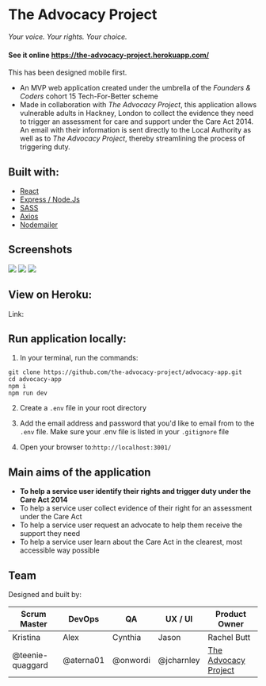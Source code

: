 # The Advocacy Project

_Your voice. Your rights. Your choice._

#### See it online https://the-advocacy-project.herokuapp.com/
This has been designed mobile first.


- An MVP web application created under the umbrella of the *Founders & Coders* cohort 15 Tech-For-Better scheme 
- Made in collaboration with *The Advocacy Project*, this application allows vulnerable adults in Hackney, London to collect the evidence they need to trigger an assessment for care and support under the Care Act 2014. An email with their information is sent directly to the Local Authority as well as to *The Advocacy Project*, thereby streamlining the process of triggering duty.

## Built with:
- [React](https://reactjs.org/) 
- [Express / Node.Js](https://https://expressjs.com/)
- [SASS](https://sass-lang.com)
- [Axios](https://www.npmjs.com/package/axios)
- [Nodemailer](https://www.npmjs.com/package/nodemailer)

## Screenshots
![](https://i.imgur.com/Nd56SBM.png)
![](https://i.imgur.com/PTj11l6.png)
![](https://i.imgur.com/WVONRLs.png)


## View on Heroku:

Link: 


## Run application locally:

1. In your terminal, run the commands:

``` 
git clone https://github.com/the-advocacy-project/advocacy-app.git
cd advocacy-app
npm i
npm run dev

```
2. Create a ```.env``` file in your root directory


3. Add the email address and password that you'd like to email from to the ```.env``` file. Make sure your .env file is listed in your ```.gitignore``` file 


4. Open your browser to:```http://localhost:3001/```


## Main aims of the application

- **To help a service user identify their rights and trigger duty under the Care Act 2014**
- To help a service user collect evidence of their right for an assessment under the Care Act
- To help a service user request an advocate to help them receive the support they need
- To help a service user learn about the Care Act in the clearest, most accessible way possible


## Team

Designed and built by:

| Scrum Master | DevOps | QA | UX / UI | Product Owner
| -------- | -------- | -------- | -------- | -------
| Kristina| Alex     | Cynthia    |Jason | Rachel Butt
| @teenie-quaggard| @aterna01    | @onwordi      |@jcharnley | [The Advocacy Project](https://www.advocacyproject.org.uk/)
